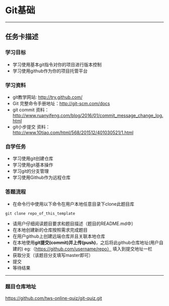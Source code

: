 # Git基础

-----------------------------------------------

## 任务卡描述

### 学习目标
- 学习使用基本git指令对你的项目进行版本控制
- 学习使用github作为你的项目托管平台

### 学习资料
- git教学网站: http://try.github.com/
- Git 完整命令手册地址：http://git-scm.com/docs
- git commit 资料：http://www.ruanyifeng.com/blog/2016/01/commit_message_change_log.html
- git小步提交 资料：http://www.10tiao.com/html/568/201512/401030521/1.html

### 自学任务
- 学习使用git创建仓库
- 学习使用git基本操作
- 学习git的分支管理
- 学习使用Github作为远程仓库

### 答题流程
- 在命令行中使用以下命令在用户本地任意目录下clone此题目库
```
git clone repo_of_this_template
```
- 请用户仔细阅读题目要求和题目描述（题目的README.md中）
- 在本地创建新的仓库按照需求完成题目
- 在用户github上创建远端仓库并且关联本地仓库
- 在本地使用**git提交(commit)**并**上传(push)**，之后将此github仓库地址(用户自建的) eg:（https://github.com/username/repo） 填入到提交地址一栏 
- 获取分支（该题目分支填写master即可）
- 提交
- 等待结果
---------------------------------------------------------------------------

### 题目仓库地址
https://github.com/tws-online-quiz/git-quiz.git
